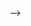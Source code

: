 <!-- ---
title: "Benchmarking Planar Rotation Capabilities of Robot Hands"
collection: publications
permalink: /publication/2022-asterisk_rotation
date: 2022-1-1
venue: '[IN REVIEW] IEEE Robotics Automation Letters (RA-L)'
---

<!-- **Blurb:* --> -->
